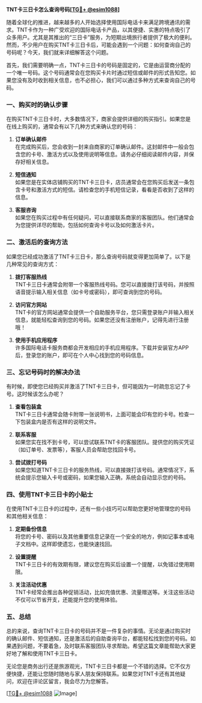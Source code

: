 **TNT卡三日卡怎么查询号码[[TG💪+ @esim1088](https://t.me/s/esim1088)]**

随着全球化的推进，越来越多的人开始选择使用国际电话卡来满足跨境通讯的需求。TNT卡作为一种广受欢迎的国际电话卡产品，以其便捷、实惠的特点吸引了众多用户。尤其是其推出的“三日卡”服务，为短期出境旅行者提供了极大的便利。然而，不少用户在购买TNT卡三日卡后，可能会遇到一个问题：如何查询自己的号码呢？今天，我们就来详细解答这个问题。

首先，我们需要明确一点，TNT卡三日卡的号码是固定的，它是由运营商分配的一个唯一号码。这个号码通常会在您购买卡片时通过短信或邮件的形式告知您。如果您没有及时收到相关信息，也不必担心，我们可以通过多种方式来查询自己的号码。

### **一、购买时的确认步骤**

在购买TNT卡三日卡时，大多数情况下，商家会提供详细的购买指引。如果您是在线上购买的，通常会有以下几种方式来确认您的号码：

1. **订单确认邮件**  
   在完成购买后，您会收到一封来自商家的订单确认邮件。这封邮件中一般会包含您的卡号、激活方式以及使用说明等信息。请务必仔细阅读邮件内容，并保存好相关信息。

2. **短信通知**  
   如果您是在实体店铺购买的TNT卡三日卡，店员通常会在您购买后发送一条包含卡号和激活方式的短信。请检查您的手机短信记录，看看是否收到了这样的信息。

3. **客服咨询**  
   如果您在购买过程中有任何疑问，可以直接联系商家的客服团队。他们通常会为您提供详尽的帮助，包括如何查询卡号以及如何激活卡片。

### **二、激活后的查询方法**

如果您已经成功激活了TNT卡三日卡，那么查询号码就变得更加简单了。以下是几种常见的查询方式：

1. **拨打客服热线**  
   TNT卡三日卡通常会附带一个客服热线号码。您可以直接拨打该号码，并按照语音提示输入相关信息（如卡号或密码），即可查询到您的号码。

2. **访问官方网站**  
   TNT卡的官方网站通常会提供一个自助服务平台，您只需登录账户并输入相关信息，就能轻松查询到您的号码。如果您还没有注册账户，记得先进行注册哦！

3. **使用手机应用程序**  
   许多国际电话卡服务商都会开发相应的手机应用程序。下载并安装官方APP后，登录您的账户，即可在个人中心找到您的号码信息。

### **三、忘记号码时的解决办法**

有时候，即使您已经购买并激活了TNT卡三日卡，但可能因为一时疏忽忘记了卡号。这时候该怎么办呢？

1. **查看包装盒**  
   TNT卡三日卡通常会随卡附带一张说明书，上面可能会印有您的卡号。检查一下包装盒内是否有这样的说明文件。

2. **联系客服**  
   如果您实在找不到卡号，可以尝试联系TNT卡的客服团队。提供您的购买凭证（如订单号、发票等），客服人员会帮助您找回卡号。

3. **尝试拨打号码**  
   如果您知道TNT卡三日卡的服务热线，可以直接拨打该号码。通常情况下，系统会提示您输入卡号或密码，如果您输入正确，系统会自动显示您的号码。

### **四、使用TNT卡三日卡的小贴士**

在使用TNT卡三日卡的过程中，还有一些小技巧可以帮助您更好地管理您的号码和其他相关信息：

1. **定期备份信息**  
   将您的卡号、密码以及其他重要信息记录在一个安全的地方，例如记事本或电子文档中。这样即使遗忘，也能快速找回。

2. **设置提醒**  
   TNT卡三日卡的有效期有限，建议您在购买后设置一个提醒，以免错过使用期限。

3. **关注活动优惠**  
   TNT卡经常会推出各种促销活动，比如充值优惠、流量赠送等。关注这些活动不仅可以节省开支，还能提升您的使用体验。

### **五、总结**

总的来说，查询TNT卡三日卡的号码并不是一件复杂的事情。无论是通过购买时的确认邮件、短信通知，还是激活后的自助查询平台，都能轻松找到您的号码。如果遇到问题，不要着急，及时联系客服团队寻求帮助。希望这篇文章能帮助大家更好地了解和使用TNT卡三日卡。

无论您是商务出行还是旅游观光，TNT卡三日卡都是一个不错的选择。它不仅方便快捷，还能让您随时随地与家人朋友保持联系。如果您对TNT卡还有其他疑问，欢迎在评论区留言，我会尽力为您解答。

[[TG💪+ @esim1088](https://t.me/s/esim1088) ![Image](https://i.postimg.cc/4NQfJmqS/Snipaste-2025-05-13-00-14-12.png)]